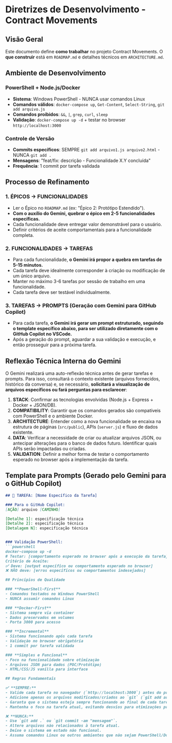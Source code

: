 # Diretrizes de Desenvolvimento - Contract Movements

## Visão Geral

Este documento define **como trabalhar** no projeto Contract Movements. O **que construir** está em `ROADMAP.md` e detalhes técnicos em `ARCHITECTURE.md`.

## Ambiente de Desenvolvimento

### **PowerShell + Node.js/Docker**
- **Sistema**: Windows PowerShell - NUNCA usar comandos Linux
- **Comandos válidos**: `docker-compose up`, `Get-Content`, `Select-String`, `git add arquivo.js`
- **Comandos proibidos**: `&&`, `|`, `grep`, `curl`, `sleep`
- **Validação**: `docker-compose up -d` + testar no browser `http://localhost:3000`

### **Controle de Versão**
- **Commits específicos**: SEMPRE `git add arquivo1.js arquivo2.html` - NUNCA `git add .`
- **Mensagens**: "feat/fix: descrição - Funcionalidade X.Y concluída"
- **Frequência**: 1 commit por tarefa validada

## Processo de Refinamento

### **1. ÉPICOS → FUNCIONALIDADES**
- Ler o Épico no `ROADMAP.md` (ex: "Épico 2: Protótipo Estendido").
- **Com o auxílio do Gemini, quebrar o épico em 2-5 funcionalidades específicas.**
- Cada funcionalidade deve entregar valor demonstrável para o usuário.
- Definir critérios de aceite comportamentais para a funcionalidade completa.

### **2. FUNCIONALIDADES → TAREFAS**
- Para cada funcionalidade, **o Gemini irá propor a quebra em tarefas de 5-15 minutos.**
- Cada tarefa deve idealmente corresponder à criação ou modificação de um único arquivo.
- Manter no máximo 3-6 tarefas por sessão de trabalho em uma funcionalidade.
- Cada tarefa deve ser testável individualmente.

### **3. TAREFAS → PROMPTS (Geração com Gemini para GitHub Copilot)**
- Para cada tarefa, **o Gemini irá gerar um prompt estruturado, seguindo o template específico abaixo, para ser utilizado diretamente com o GitHub Copilot no VSCode.**
- Após a geração do prompt, aguardar a sua validação e execução, e então prosseguir para a próxima tarefa.

## Reflexão Técnica Interna do Gemini

O Gemini realizará uma auto-reflexão técnica antes de gerar tarefas e prompts. Para isso, consultará o contexto existente (arquivos fornecidos, histórico da conversa) e, se necessário, **solicitará a visualização de arquivos específicos ou fará perguntas para esclarecer**:
1.  **STACK**: Confirmar as tecnologias envolvidas (Node.js + Express + Docker + JSON/DB).
2.  **COMPATIBILITY**: Garantir que os comandos gerados são compatíveis com PowerShell e o ambiente Docker.
3.  **ARCHITECTURE**: Entender como a nova funcionalidade se encaixa na estrutura de páginas (`src/public`), APIs (`server.js`) e fluxo de dados existente.
4.  **DATA**: Verificar a necessidade de criar ou atualizar arquivos JSON, ou antecipar alterações para o banco de dados futuro. Identificar quais APIs serão impactadas ou criadas.
5.  **VALIDATION**: Definir a melhor forma de testar o comportamento esperado no browser após a implementação da tarefa.

## Template para Prompts (Gerado pelo Gemini para o GitHub Copilot)

```markdown
## 🎯 TAREFA: [Nome Específico da Tarefa]

### Para o GitHub Copilot:
[AÇÃO] arquivo [CAMINHO]

[Detalhe 1]: especificação técnica
[Detalhe 2]: especificação técnica
[Detalagem N]: especificação técnica


### Validação PowerShell:
```powershell
docker-compose up -d
# Testar: [comportamento esperado no browser após a execução da tarefa]
Critério de Aceite:
✅ Deve: [output específico ou comportamento esperado no browser]
❌ NÃO deve: [erros específicos ou comportamentos indesejados]

## Princípios de Qualidade

### **PowerShell-First**
- Comandos testados no Windows PowerShell
- NUNCA assumir comandos Linux

### **Docker-First**
- Sistema sempre via container
- Dados preservados em volumes
- Porta 3000 para acesso

### **Incremental**
- Sistema funcionando após cada tarefa
- Validação no browser obrigatória
- 1 commit por tarefa validada

### **Simples e Funcional**
- Foco na funcionalidade sobre otimização
- Arquivos JSON para dados (POC/Protótipo)
- HTML/CSS/JS vanilla para interface

## Regras Fundamentais

✅ **SEMPRE:**
- Valide cada tarefa no navegador (`http://localhost:3000`) antes do próximo commit.
- Adicione apenas os arquivos modificados/criados ao `git` (`git add arquivo.js`).
- Garanta que o sistema esteja sempre funcionando ao final de cada tarefa/commit.
- Mantenha o foco na tarefa atual, evitando desvios para otimizações prematuras.

❌ **NUNCA:**
- Use `git add .` ou `git commit -am "mensagem"`.
- Altere arquivos não relacionados à tarefa atual.
- Deixe o sistema em estado não funcional.
- Assuma comandos Linux ou outros ambientes que não sejam PowerShell/Docker.